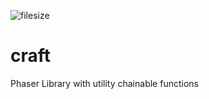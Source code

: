 ![filesize](https://badge-size.herokuapp.com/webcaetano/craft/master/build/index.min.js.svg)

# craft
Phaser Library with utility chainable functions
